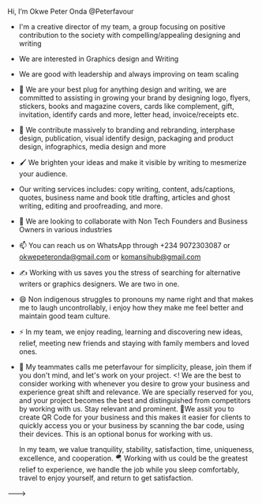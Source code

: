 Hi, I’m Okwe Peter Onda @Peterfavour
- I'm a creative director of my team, a group focusing on positive contribution to the society with compelling/appealing designing and writing
-  We are interested in Graphics design and Writing
- We are good with leadership and always improving on team scaling
- 🔌 We are your best plug for anything design and writing, we are committed to assisting in growing your brand by designing logo, flyers, stickers, books and magazine covers, cards like complement, gift, invitation, identify cards and more, letter head, invoice/receipts etc.
- 🔋 We contribute massively to branding and rebranding, interphase design, publication, visual identify design, packaging and product design, infographics, media design and more
- 🖌️ We brighten your ideas and make it visible by writing to mesmerize your audience.
- Our writing services includes: copy writing, content, ads/captions, quotes, business name and book title drafting, articles and ghost writing, editing and proofreading, and more.
- 💞️ We are looking to collaborate with Non Tech Founders and Business Owners in various industries
- 📫 You can reach us on WhatsApp through +234 9072303087 or okwepeteronda@gmail.com or komansihub@gmail.com
- ✍️ Working with us saves you the stress of searching for alternative writers or graphics designers. We are two in one.
- 😄 Non indigenous struggles to pronouns my name right and that makes me to laugh uncontrollably, i enjoy how they make me feel better and maintain good team culture.
- ⚡ In my team, we enjoy reading, learning and discovering new ideas, relief, meeting new friends and staying with family members and loved ones.
- 🤣 My teammates calls me peterfavour for simplicity, please, join them if you don't mind, and let's work on your project.
<! We are the best to consider working with whenever you desire to grow your business and experience great shift and relevance.
  We are specially reserved for you, and your project becomes the best and distinguished from competitors by working with us. Stay relevant and prominent.
  📱We assit you to create QR Code for your business and this makes it easier for clients to quickly access you or your business by scanning the bar code, using their devices. This is an optional bonus for working with us.
  
  In my team, we value tranquility, stability, satisfaction, time, uniqueness, excellence, and cooperation.
  🪂 Working with us could be the greatest relief to experience, we handle the job while you sleep comfortably, travel to enjoy yourself, and return to get satisfaction.

--->
